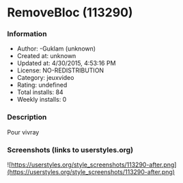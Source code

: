 # RemoveBloc (113290)

### Information
- Author: -Guklam (unknown)
- Created at: unknown
- Updated at: 4/30/2015, 4:53:16 PM
- License: NO-REDISTRIBUTION
- Category: jeuxvideo
- Rating: undefined
- Total installs: 84
- Weekly installs: 0


### Description
Pour vivray


### Screenshots (links to userstyles.org)
![https://userstyles.org/style_screenshots/113290-after.png](https://userstyles.org/style_screenshots/113290-after.png)


